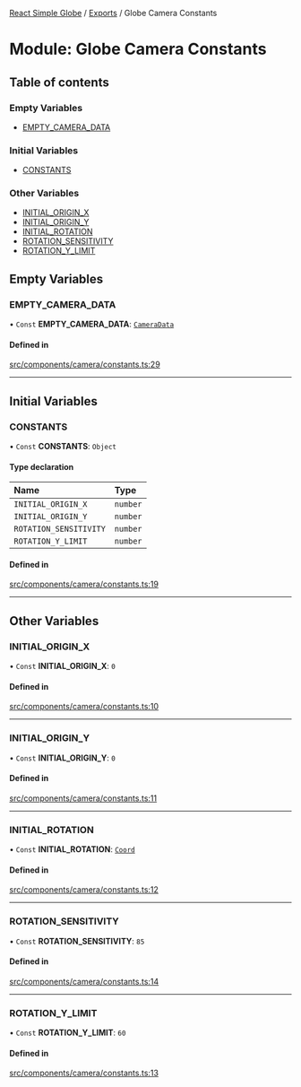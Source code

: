 [React Simple Globe](../README.md) / [Exports](../modules.md) / Globe Camera Constants

# Module: Globe Camera Constants

## Table of contents

### Empty Variables

- [EMPTY\_CAMERA\_DATA](Globe_Camera_Constants.md#empty_camera_data)

### Initial Variables

- [CONSTANTS](Globe_Camera_Constants.md#constants)

### Other Variables

- [INITIAL\_ORIGIN\_X](Globe_Camera_Constants.md#initial_origin_x)
- [INITIAL\_ORIGIN\_Y](Globe_Camera_Constants.md#initial_origin_y)
- [INITIAL\_ROTATION](Globe_Camera_Constants.md#initial_rotation)
- [ROTATION\_SENSITIVITY](Globe_Camera_Constants.md#rotation_sensitivity)
- [ROTATION\_Y\_LIMIT](Globe_Camera_Constants.md#rotation_y_limit)

## Empty Variables

### EMPTY\_CAMERA\_DATA

• `Const` **EMPTY\_CAMERA\_DATA**: [`CameraData`](../classes/Globe_Camera_Classes.CameraData.md)

#### Defined in

[src/components/camera/constants.ts:29](https://github.com/Gaushao/d3-react-globe/blob/d269768/src/components/camera/constants.ts#L29)

___

## Initial Variables

### CONSTANTS

• `Const` **CONSTANTS**: `Object`

#### Type declaration

| Name | Type |
| :------ | :------ |
| `INITIAL_ORIGIN_X` | `number` |
| `INITIAL_ORIGIN_Y` | `number` |
| `ROTATION_SENSITIVITY` | `number` |
| `ROTATION_Y_LIMIT` | `number` |

#### Defined in

[src/components/camera/constants.ts:19](https://github.com/Gaushao/d3-react-globe/blob/d269768/src/components/camera/constants.ts#L19)

___

## Other Variables

### INITIAL\_ORIGIN\_X

• `Const` **INITIAL\_ORIGIN\_X**: ``0``

#### Defined in

[src/components/camera/constants.ts:10](https://github.com/Gaushao/d3-react-globe/blob/d269768/src/components/camera/constants.ts#L10)

___

### INITIAL\_ORIGIN\_Y

• `Const` **INITIAL\_ORIGIN\_Y**: ``0``

#### Defined in

[src/components/camera/constants.ts:11](https://github.com/Gaushao/d3-react-globe/blob/d269768/src/components/camera/constants.ts#L11)

___

### INITIAL\_ROTATION

• `Const` **INITIAL\_ROTATION**: [`Coord`](../classes/Globe_Classes.Coord.md)

#### Defined in

[src/components/camera/constants.ts:12](https://github.com/Gaushao/d3-react-globe/blob/d269768/src/components/camera/constants.ts#L12)

___

### ROTATION\_SENSITIVITY

• `Const` **ROTATION\_SENSITIVITY**: ``85``

#### Defined in

[src/components/camera/constants.ts:14](https://github.com/Gaushao/d3-react-globe/blob/d269768/src/components/camera/constants.ts#L14)

___

### ROTATION\_Y\_LIMIT

• `Const` **ROTATION\_Y\_LIMIT**: ``60``

#### Defined in

[src/components/camera/constants.ts:13](https://github.com/Gaushao/d3-react-globe/blob/d269768/src/components/camera/constants.ts#L13)
